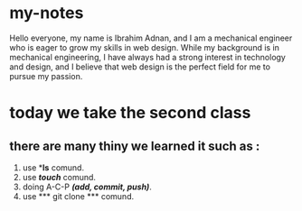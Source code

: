 # my-notes
Hello everyone, my name is Ibrahim Adnan, and I am a mechanical engineer who is eager to grow my skills in web design. While my background is in mechanical engineering, I have always had a strong interest in technology and design, and I believe that web design is the perfect field for me to pursue my passion.

# today we take the second class
## there are many thiny we **learned** it such as :
 1. use  ***ls** comund.
 2. use ***touch*** comund.
 3. doing  A-C-P ***(add, commit, push)***.
 4. use *** git clone *** comund.